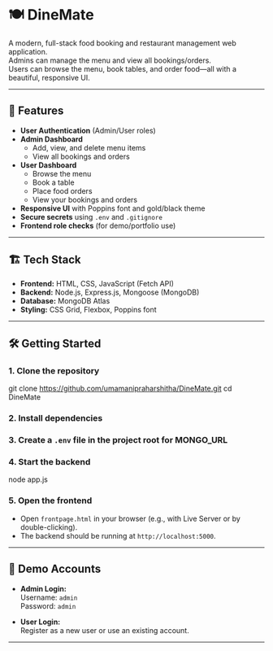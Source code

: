# 🍽️ DineMate

A modern, full-stack food booking and restaurant management web application.  
Admins can manage the menu and view all bookings/orders.  
Users can browse the menu, book tables, and order food—all with a beautiful, responsive UI.

---

## 🚀 Features

- **User Authentication** (Admin/User roles)
- **Admin Dashboard**
  - Add, view, and delete menu items
  - View all bookings and orders
- **User Dashboard**
  - Browse the menu
  - Book a table
  - Place food orders
  - View your bookings and orders
- **Responsive UI** with Poppins font and gold/black theme
- **Secure secrets** using `.env` and `.gitignore`
- **Frontend role checks** (for demo/portfolio use)

---

## 🏗️ Tech Stack

- **Frontend:** HTML, CSS, JavaScript (Fetch API)
- **Backend:** Node.js, Express.js, Mongoose (MongoDB)
- **Database:** MongoDB Atlas
- **Styling:** CSS Grid, Flexbox, Poppins font

---

## 🛠️ Getting Started

### 1. **Clone the repository**
git clone https://github.com/umamanipraharshitha/DineMate.git
cd DineMate

### 2. **Install dependencies**

### 3. **Create a `.env` file in the project root for MONGO_URL**

### 4. **Start the backend**
 node app.js


### 5. **Open the frontend**
- Open `frontpage.html` in your browser (e.g., with Live Server or by double-clicking).
- The backend should be running at `http://localhost:5000`.

---

## 👤 Demo Accounts

- **Admin Login:**  
  Username: `admin`  
  Password: `admin`

- **User Login:**  
  Register as a new user or use an existing account.

---




